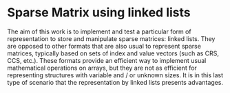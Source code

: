  # Sparse Matrix using linked lists

The aim of this work is to implement and test a particular form of representation to store and manipulate sparse matrices: linked lists. They are opposed to other formats that are also usual to represent sparse matrices, typically based on sets of index and value vectors (such as CRS, CCS, etc.). These formats provide an efficient way to implement usual mathematical operations on arrays, but they are not as efficient for representing structures with variable and / or unknown sizes.
It is in this last type of scenario that the representation by linked lists presents advantages.
